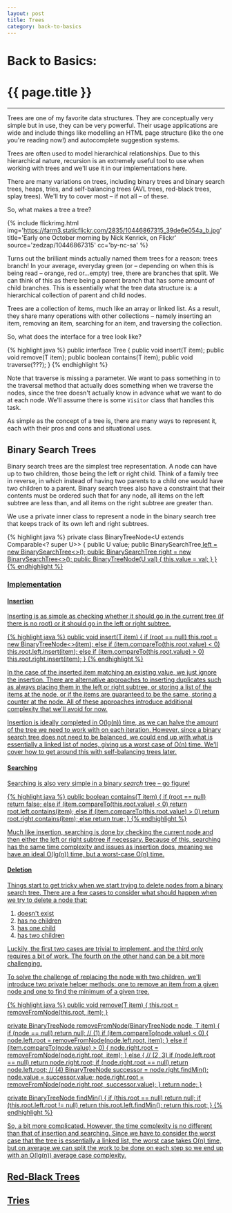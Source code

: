 ```yaml
---
layout: post
title: Trees
category: back-to-basics
---
```


# Back to Basics:

# {{ page.title }}
***

Trees are one of my favorite data structures. They are conceptually very simple but in use, they can be very powerful. Their usage applications are wide and include things like modelling an HTML page structure (like the one you're reading now!) and autocomplete suggestion systems.

Trees are often used to model hierarchical relationships. Due to this hierarchical nature, recursion is an extremely useful tool to use when working with trees and we'll use it in our implementations here.

There are many variations on trees, including binary trees and binary search trees, heaps, tries, and self-balancing trees (AVL trees, red-black trees, splay trees). We'll try to cover most – if not all – of these.

So, what makes a tree a tree?

{% include flickrimg.html img='https://farm3.staticflickr.com/2835/10446867315_39de6e054a_b.jpg' title='Early one October morning by Nick Kenrick, on Flickr' source='zedzap/10446867315' cc='by-nc-sa' %}

Turns out the brilliant minds actually named them trees for a reason: trees branch! In your average, everyday green (or – depending on when this is being read – orange, red or...empty) tree, there are branches that split. We can think of this as there being a parent branch that has some amount of child branches. This is essentially what the tree data structure is: a hierarchical collection of parent and child nodes.

Trees are a collection of items, much like an array or linked list. As a result, they share many operations with other collections – namely inserting an item, removing an item, searching for an item, and traversing the collection.

So, what does the interface for a tree look like?

{% highlight java %}
public interface Tree<T> {
    public void insert(T item);
    public void remove(T item);
    public boolean contains(T item);
    public void traverse(???);
}
{% endhighlight %}

Note that traverse is missing a parameter. We want to pass something in to the traversal method that actually does something when we traverse the nodes, since the tree doesn't actually know in advance what we want to do at each node. We'll assume there is some `Visitor` class that handles this task.

As simple as the concept of a tree is, there are many ways to represent it, each with their pros and cons and situational uses.

## Binary Search Trees
Binary search trees are the simplest tree representation. A node can have up to two children, those being the left or right child. Think of a family tree in reverse, in which instead of having two parents to a child one would have two children to a parent. Binary search trees also have a constraint that their contents must be ordered such that for any node, all items on the left subtree are less than, and all items on the right subtree are greater than.

We use a private inner class to represent a node in the binary search tree that keeps track of its own left and right subtrees.

{% highlight java %}
private class BinaryTreeNode<U extends Comparable<? super U>> {
    public U value;
    public BinarySearchTree<U> left = new BinarySearchTree<>();
    public BinarySearchTree<U> right = new BinarySearchTree<>();
    public BinaryTreeNode(U val) {
        this.value = val;
    }
}
{% endhighlight %}

### Implementation

#### Insertion
Inserting is as simple as checking whether it should go in the current tree (if there is no root) or it should go in the left or right subtree.

{% highlight java %}
public void insert(T item) {
    if (root == null) this.root = new BinaryTreeNode<>(item);
    else if (item.compareTo(this.root.value) < 0) this.root.left.insert(item);
    else if (item.compareTo(this.root.value) > 0) this.root.right.insert(item);
}
{% endhighlight %}

In the case of the inserted item matching an existing value, we just ignore the insertion. There are alternative approaches to inserting duplicates such as always placing them in the left or right subtree, or storing a list of the items at the node, or if the items are guaranteed to be the same, storing a counter at the node. All of these approaches introduce additional complexity that we'll avoid for now.

Insertion is ideally completed in O(lg(n)) time, as we can halve the amount of the tree we need to work with on each iteration. However, since a binary search tree does not need to be balanced, we could end up with what is essentially a linked list of nodes, giving us a worst case of O(n) time. We'll cover how to get around this with self-balancing trees later.

#### Searching
Searching is also very simple in a binary *search* tree – go figure!

{% highlight java %}
public boolean contains(T item) {
    if (root == null) return false;
    else if (item.compareTo(this.root.value) < 0) return root.left.contains(item);
    else if (item.compareTo(this.root.value) > 0) return root.right.contains(item);
    else return true;
}
{% endhighlight %}

Much like insertion, searching is done by checking the current node and then either the left or right subtree if necessary. Because of this, searching has the same time complexity and issues as insertion does, meaning we have an ideal O(lg(n)) time, but a worst-case O(n) time.

#### Deletion
Things start to get tricky when we start trying to delete nodes from a binary search tree. There are a few cases to consider what should happen when we try to delete a node that:

1. doesn't exist
2. has no children
3. has one child
4. has two children

Luckily, the first two cases are trivial to implement, and the third only requires a bit of work. The fourth on the other hand can be a bit more challenging.

To solve the challenge of replacing the node with two children, we'll introduce two private helper methods: one to remove an item from a given node and one to find the minimum of a given tree.

{% highlight java %}
public void remove(T item) {
    this.root = removeFromNode(this.root, item);
}

private BinaryTreeNode<T> removeFromNode(BinaryTreeNode<T> node, T item) {
    if (node == null) return null; // (1)
    if (item.compareTo(node.value) < 0) {
        node.left.root = removeFromNode(node.left.root, item);
    } else if (item.compareTo(node.value) > 0) {
        node.right.root = removeFromNode(node.right.root, item);
    } else {
        // (2, 3)
        if (node.left.root == null) return node.right.root;
        if (node.right.root == null) return node.left.root;
        // (4)
        BinaryTreeNode<T> successor = node.right.findMin();
        node.value = successor.value;
        node.right.root = removeFromNode(node.right.root, successor.value);
    }
    return node;
}

private BinaryTreeNode<T> findMin() {
    if (this.root == null) return null;
    if (this.root.left.root != null) return this.root.left.findMin();
    return this.root;
}
{% endhighlight %}

So, a bit more complicated. However, the time complexity is no different than that of insertion and searching. Since we have to consider the worst case that the tree is essentially a linked list, the worst case takes O(n) time, but on average we can split the work to be done on each step so we end up with an O(lg(n)) average case complexity.

## Red-Black Trees

## Tries


